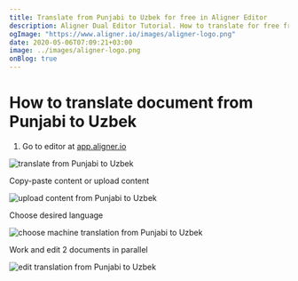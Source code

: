 ```yaml
---
title: Translate from Punjabi to Uzbek for free in Aligner Editor
description: Aligner Dual Editor Tutorial. How to translate for free from Punjabi to Uzbek. Aligner is multilingual document management platform. 
ogImage: "https://www.aligner.io/images/aligner-logo.png"
date: 2020-05-06T07:09:21+03:00
image: ../images/aligner-logo.png
onBlog: true
---
```


# How to translate document from Punjabi to Uzbek

1. Go to editor at [app.aligner.io](https://app.aligner.io "Aligner App web page")

![translate from Punjabi to Uzbek](../aligner-blank-editor.png "translate from Punjabi to Uzbek")

Copy-paste content or upload content

![upload content from Punjabi to Uzbek](../aligner-uploaded-document.png "upload content from Punjabi to Uzbek")

Choose desired language

![choose machine translation from Punjabi to Uzbek](../aligner-language-dropdown.png "choose machine translation from Punjabi to Uzbek")

Work and edit 2 documents in parallel

![edit translation from Punjabi to Uzbek](../aligner-double-sitded-editor.png "edit translation from Punjabi to Uzbek")


